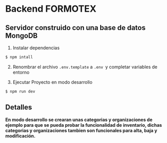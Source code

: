 

# Backend FORMOTEX

## Servidor construido con una base de datos MongoDB 

1. Instalar dependencias
```Bash
$ npm intall
```
2. Renombrar el archivo `.env.template` a `.env `y completar variables de entorno

3. Ejecutar Proyecto en modo desarrollo
```Bash
$ npm run dev
```
## Detalles
<strong> En modo desarrollo se crearan unas categorias y organizaciones de ejemplo para que se pueda probar la funcionalidad de inventario, dichas categorias y organizaciones tambien son funcionales para alta, baja y modificación. </strong>